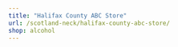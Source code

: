 ```yaml
---
title: "Halifax County ABC Store"
url: /scotland-neck/halifax-county-abc-store/
shop: alcohol
---
```

